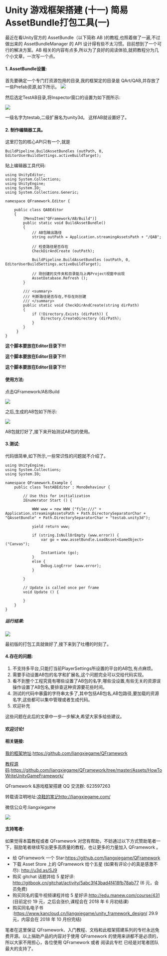 # Unity 游戏框架搭建 (十一) 简易AssetBundle打包工具(一)

最近在看Unity官方的 AssetBundle（以下简称 AB )的教程,也照着做了一遍,不过做出来的 AssetBundleManager 的 API 设计得有些不太习惯。目前想到了一个可行的解决方案。AB 相关的内容有点多,所以为了良好的阅读体验,就把教程分为几个小文章，一次写一个点。 

#### 1. AssetBundle设置:

首先要确定一个专门打资源包用的目录,我的框架定的目录是
QArt/QAB,并存放了一些Prefab资源,如下所示。
![](http://liangxiegame.com/content/images/2016/08/1.png)

然后选定TestAB目录,将Inspector窗口的设置为如下图所示:

![](http://liangxiegame.com/content/images/2016/08/2.png)

一级名字为testab,二级扩展名为unity3d。
这样AB就设置好了。

#### 2. 制作编辑器工具。

这里打包的核心API只有一个,就是

```
BuildPipeline.BuildAssetBundles (outPath, 0, EditorUserBuildSettings.activeBuildTarget);
```

贴上编辑器工具代码:

```
using UnityEditor;
using System.Collections;
using UnityEngine;
using System.IO;
using System.Collections.Generic;

namespace QFramework.Editor {

    public class QABEditor
    {
        [MenuItem("QFramework/AB/Build")]
        public static void BuildAssetBundle()
        {
            // AB包输出路径
            string outPath = Application.streamingAssetsPath + "/QAB";

            // 检查路径是否存在
            CheckDirAndCreate (outPath);

            BuildPipeline.BuildAssetBundles (outPath, 0, EditorUserBuildSettings.activeBuildTarget);

            // 刚创建的文件夹和目录能马上再Project视窗中出现
            AssetDatabase.Refresh ();
        }

        /// <summary>
        /// 判断路径是否存在,不存在则创建
        /// </summary>
        public static void CheckDirAndCreate(string dirPath)
        {
            if (!Directory.Exists (dirPath)) {
                Directory.CreateDirectory (dirPath);
            }
        }
     }
}
```

**这个脚本要放在Editor目录下!!!**

**这个脚本要放在Editor目录下!!!**

**这个脚本要放在Editor目录下!!!**

#### 使用方法:

点击QFramework/AB/Build

![](http://liangxiegame.com/content/images/2016/08/3.png)

之后,生成的AB包如下所示:

![](http://liangxiegame.com/content/images/2016/08/4-1.png)

AB包就打好了,接下来开始测试AB包的使用。

#### 3.测试:

代码很简单,如下所示,一些常识性的问题就不介绍了。

```
using UnityEngine;
using System.Collections;
using System.IO;

namespace QFramework.Example {
    public class TestABEditor : MonoBehaviour {

        // Use this for initialization
        IEnumerator Start () {

            WWW www = new WWW ("file:///" + Application.streamingAssetsPath + Path.DirectorySeparatorChar + "QAssetBundle" + Path.DirectorySeparatorChar + "testab.unity3d");

            yield return www;

            if (string.IsNullOrEmpty (www.error)) {
                var go = www.assetBundle.LoadAsset<GameObject> ("Canvas");

                Instantiate (go);
            }
            else {
                Debug.LogError (www.error);
            }

        }

        // Update is called once per frame
        void Update () {

        }
    }
}
```

##### 运行结果:

![](http://liangxiegame.com/content/images/2016/08/5.png)

最初版的打包工具就做好了,接下来到了吐槽的时刻了。

#### 4.存在的问题:

1. 不支持多平台,只能打当前PlayerSettings所设置的平台的AB包,有点麻烦。
2. 需要手动设置AB包的名字和扩展名,这个问题完全可以交给代码实现。
3. 看不到整个工程究竟有哪些设置了AB包的名字,哪些没设置,有些无关的资源误操作设置了AB包名,要排查这种资源要花些时间。
4. 测试的代码中暴露的字符串太多了,其中包括AB包名,AB包路径,要加载的资源名字,这些都可以集中管理或者生成代码。
5. 欢迎补充

这些问题在此后的文章中一步一步解决,希望大家多给些建议。

#### 欢迎讨论!

#### 相关链接:

[我的框架地址](https://github.com/liangxiegame/QFramework):https://github.com/liangxiegame/QFramework

[教程源码](https://github.com/liangxiegame/QFramework/tree/master/Assets/HowToWriteUnityGameFramework):https://github.com/liangxiegame/QFramework/tree/master/Assets/HowToWriteUnityGameFramework/

QFramework &游戏框架搭建 QQ 交流群: 623597263

转载请注明地址:[凉鞋的笔记](http://liangxiegame.com/)http://liangxiegame.com/

微信公众号:liangxiegame

![](http://liangxiegame.com/content/images/2017/06/qrcode_for_gh_32f0f3669ac8_430.jpg)

#### 支持笔者:

如果觉得本篇教程或者 QFramework 对您有帮助，不妨通过以下方式赞助笔者一下，鼓励笔者继续写出更多高质量的教程，也让更多的力量加入 QFramework 。

- 给 QFramework 一个 Star:https://github.com/liangxiegame/QFramework
- 下载 Asset Store 上的 QFramework 给个五星 (如果有评论小的真是感激不尽): http://u3d.as/SJ9
- 购买 gitchat 话题并给 5 星好评: http://gitbook.cn/gitchat/activity/5abc3f43bad4f418fb78ab77 (6 元，会员免费)
- 购买同名的蛮牛视频课程并给 5 星好评:http://edu.manew.com/course/431 (目前定价 19 元，之后会涨价,课程会在 2018 年 6 月初结课)
- 购买同名电子书 :https://www.kancloud.cn/liangxiegame/unity_framework_design( 29.9 元，内容会在 2018 年 10 月份完结)

笔者在这里保证 QFramework、入门教程、文档和此框架搭建系列的专栏永远免费开源。以上捐助产品的内容对于使用 QFramework 的使用来讲都不是必须的，所以大家不用担心，各位使用 QFramework 或者 阅读此专栏 已经是对笔者团队最大的支持了。